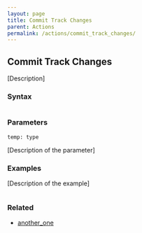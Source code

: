 ```yaml
---
layout: page
title: Commit Track Changes
parent: Actions
permalink: /actions/commit_track_changes/
---
```


## Commit Track Changes

[Description]

### Syntax

```js

```

### Parameters

`temp: type`

[Description of the parameter]

### Examples

[Description of the example]

```js

```

### Related

- [another_one](./another_one.md)

